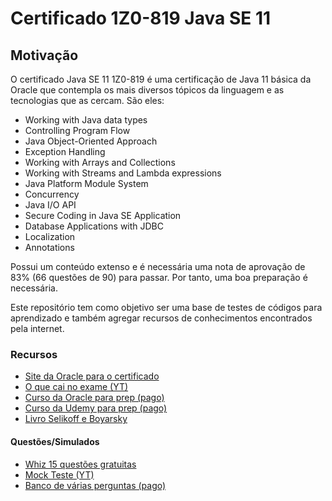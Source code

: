 # Certificado 1Z0-819 Java SE 11

## Motivação

O certificado Java SE 11 1Z0-819 é uma certificação de Java 11 básica da Oracle que contempla os mais diversos tópicos da linguagem e as tecnologias que as cercam. São eles:

- Working with Java data types
- Controlling Program Flow
- Java Object-Oriented Approach
- Exception Handling
- Working with Arrays and Collections
- Working with Streams and Lambda expressions
- Java Platform Module System
- Concurrency
- Java I/O API
- Secure Coding in Java SE Application
- Database Applications with JDBC
- Localization
- Annotations

Possui um conteúdo extenso e é necessária uma nota de aprovação de 83% (66 questões de 90) para passar. Por tanto, uma boa preparação é necessária.

Este repositório tem como objetivo ser uma base de testes de códigos para aprendizado e também agregar recursos de conhecimentos encontrados pela internet.

### Recursos

- [Site da Oracle para o certificado](https://education.oracle.com/java-se-11-developer-also-available-in-chs-for-taiwan/pexam_1Z0-819)
- [O que cai no exame (YT)](https://www.youtube.com/watch?v=o5vBziGyzjk&t=63s)
- [Curso da Oracle para prep (pago)](https://mylearn.oracle.com/ou/course/java-se-11-programming-complete/78835)
- [Curso da Udemy para prep (pago)](https://www.udemy.com/course/oracle-certification-java-11-learnit/?couponCode=LOCLZDOFFPBRCTRL)
- [Livro Selikoff e Boyarsky](https://www.amazon.com/Certified-Professional-Developer-Complete-Practice/dp/1119696135/ref=sr_1_1?crid=I148R3T44LR3&dib=eyJ2IjoiMSJ9.uU-t-7XjZ1knE7sZfAAZsnrWUsmDW-xSOciXOMrhqufRmTcL8s7WGIStR6rgQVCrZmkaeQjHle_NVcW1wQhoOiTMiW2iDDu-WZnNA2BaeVHlJ9eiFvZWy1u5e8j7y0BS1uk9gVRiB2IcLHHPjOKDNYkcms-VNUUIhYfd3rDhy0-3w8EvUtcwvvulMQh5CQXg.p7UIbq1XcqdaMshV6GFuJFW0D__2MMnlSrrvYhRCF6U&dib_tag=se&keywords=1z0-819&qid=1750010223&s=books&sprefix=1z0-819%2Cstripbooks-intl-ship%2C253&sr=1-1)

#### Questões/Simulados

- [Whiz 15 questões gratuitas](https://www.whizlabs.com/blog/java-se-11-developer-exam-questions/)
- [Mock Teste (YT)](https://www.youtube.com/watch?v=xSSFB16nYbg&t=2s)
- [Banco de várias perguntas (pago)](https://www.myexamcloud.com/onlineexam/1z0-819-java-se-11-developer-exam-practice-tests.course)
